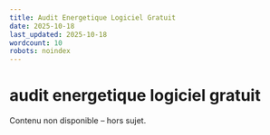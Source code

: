 ```yaml
---
title: Audit Energetique Logiciel Gratuit
date: 2025-10-18
last_updated: 2025-10-18
wordcount: 10
robots: noindex
---
```


# audit energetique logiciel gratuit

Contenu non disponible – hors sujet.